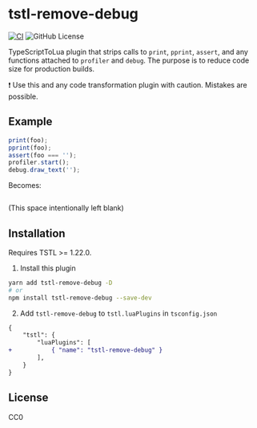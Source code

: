 # tstl-remove-debug

[![CI](https://github.com/thinknathan/tstl-remove-debug/actions/workflows/ci.yml/badge.svg)](https://github.com/thinknathan/tstl-remove-debug/actions/workflows/ci.yml) ![GitHub License](https://img.shields.io/github/license/thinknathan/tstl-remove-debug)

TypeScriptToLua plugin that strips calls to `print`, `pprint`, `assert`, and any functions attached to `profiler` and `debug`. The purpose is to reduce code size for production builds.

:exclamation: Use this and any code transformation plugin with caution. Mistakes are possible.

## Example

```ts
print(foo);
pprint(foo);
assert(foo === '');
profiler.start();
debug.draw_text('');
```

Becomes:

```lua

```

(This space intentionally left blank)

## Installation

Requires TSTL >= 1.22.0.

1. Install this plugin

```bash
yarn add tstl-remove-debug -D
# or
npm install tstl-remove-debug --save-dev
```

2. Add `tstl-remove-debug` to `tstl.luaPlugins` in `tsconfig.json`

```diff
{
	"tstl": {
		"luaPlugins": [
+			{ "name": "tstl-remove-debug" }
		],
	}
}
```

## License

CC0
